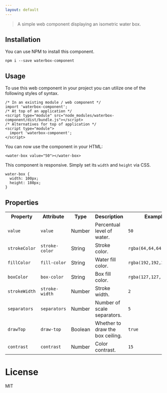 ```yaml
---
layout: default
---
```

> A simple web component displaying an isometric water box.

## Installation

You can use NPM to install this component.

```
npm i --save waterbox-component
```

## Usage

To use this web component in your project you can utilize one of the following styles of syntax.

```
/* In an existing module / web component */
import 'waterbox-component';
/* At top of an application */
<script type="module" src="node_modules/waterbox-component/dist/bundle.js"></script>
/* Alternatives for top of application */
<script type="module">
  import 'waterbox-component';
</script>
```

You can now use the component in your HTML:

```
<water-box value="50"></water-box>
```

This component is responsive. Simply set its `width` and `height` via CSS.

```
water-box {
  width: 100px;
  height: 180px;
}
```

## Properties

<table>
	<tr>
		<th>Property</th>
		<th>Attribute</th>
		<th>Type</th>
		<th>Description</th>
		<th>Example</th>
	</tr>
	<tr>
		<td><code>value</code></td>
		<td><code>value</code></td>
		<td>Number</td>
		<td>Percentual level of water.</td>
		<td><code>50</code></td>
	</tr>
	<tr>
		<td><code>strokeColor</code></td>
		<td><code>stroke-color</code></td>
		<td>String</td>
		<td>Stroke color.</td>
		<td><code>rgba(64,64,64,0.8)</code></td>
	</tr>
	<tr>
		<td><code>fillColor</code></td>
		<td><code>fill-color</code></td>
		<td>String</td>
		<td>Water fill color.</td>
		<td><code>rgba(192,192,225,0.8)</code></td>
	</tr>
	<tr>
		<td><code>boxColor</code></td>
		<td><code>box-color</code></td>
		<td>String</td>
		<td>Box fill color.</td>
		<td><code>rgba(127,127,127,0.8)</code></td>
	</tr>
	<tr>
		<td><code>strokeWidth</code></td>
		<td><code>stroke-width</code></td>
		<td>Number</td>
		<td>Stroke width.</td>
		<td><code>2</code></td>
	</tr>
	<tr>
		<td><code>separators</code></td>
		<td><code>separators</code></td>
		<td>Number</td>
		<td>Number of scale separators.</td>
		<td><code>5</code></td>
	</tr>
	<tr>
		<td><code>drawTop</code></td>
		<td><code>draw-top</code></td>
		<td>Boolean</td>
		<td>Whether to draw the box ceiling.</td>
		<td><code>true</code></td>
	</tr>
	<tr>
		<td><code>contrast</code></td>
		<td><code>contrast</code></td>
		<td>Number</td>
		<td>Color contrast.</td>
		<td><code>15</code></td>
	</tr>
</table>

# License

MIT
